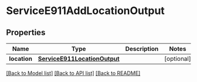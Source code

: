 # ServiceE911AddLocationOutput

## Properties
Name | Type | Description | Notes
------------ | ------------- | ------------- | -------------
**location** | [**ServiceE911LocationOutput**](ServiceE911LocationOutput.md) |  | [optional] 

[[Back to Model list]](../README.md#documentation-for-models) [[Back to API list]](../README.md#documentation-for-api-endpoints) [[Back to README]](../README.md)


